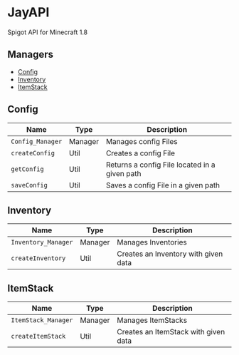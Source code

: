 <!-- Introduction -->
# JayAPI
Spigot API for Minecraft 1.8


<!-- Content Table / Managers -->
## Managers
* [Config](#config)
* [Inventory](#inventory)
* [ItemStack](#itemstack)


<!-- Config -->
## Config
Name | Type | Description
---- | ---- | -----------
`Config_Manager` | Manager | Manages config Files
`createConfig` | Util | Creates a config File
`getConfig` | Util | Returns a config File located in a given path
`saveConfig` | Util | Saves a config File in a given path

<!-- Inventory -->
## Inventory
Name | Type | Description
---- | ---- | -----------
`Inventory_Manager` | Manager | Manages Inventories
`createInventory` | Util | Creates an Inventory with given data
   
<!-- ItemStack -->
## ItemStack
Name | Type | Description
---- | ---- | -----------
`ItemStack_Manager` | Manager | Manages ItemStacks
`createItemStack` | Util | Creates an ItemStack with given data
